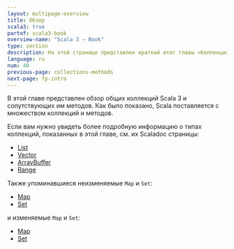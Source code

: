 ```yaml
---
layout: multipage-overview
title: Обзор
scala3: true
partof: scala3-book
overview-name: "Scala 3 — Book"
type: section
description: На этой странице представлен краткий итог главы «Коллекции».
language: ru
num: 40
previous-page: collections-methods
next-page: fp-intro
---
```


В этой главе представлен обзор общих коллекций Scala 3 и сопутствующих им методов. 
Как было показано, Scala поставляется с множеством коллекций и методов.

Если вам нужно увидеть более подробную информацию о типах коллекций, 
показанных в этой главе, см. их Scaladoc страницы:

- [List](https://www.scala-lang.org/api/current/scala/collection/immutable/List.html)
- [Vector](https://www.scala-lang.org/api/current/scala/collection/immutable/Vector.html)
- [ArrayBuffer](https://www.scala-lang.org/api/current/scala/collection/mutable/ArrayBuffer.html)
- [Range](https://www.scala-lang.org/api/current/scala/collection/immutable/Range.html)

Также упоминавшиеся неизменяемые `Map` и `Set`:

- [Map](https://www.scala-lang.org/api/current/scala/collection/immutable/Map.html)
- [Set](https://www.scala-lang.org/api/current/scala/collection/immutable/Set.html)

и изменяемые `Map` и `Set`:

- [Map](https://www.scala-lang.org/api/current/scala/collection/mutable/Map.html)
- [Set](https://www.scala-lang.org/api/current/scala/collection/mutable/Set.html)

